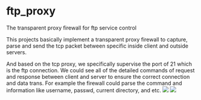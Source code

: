 # ftp_proxy
The transparent proxy firewall for ftp service control

This projects basically implement a transparent proxy firewall to capture, parse and send the tcp packet between specific inside client and outside servers.

And based on the tcp proxy, we specifically supervise the port of 21 which is the ftp connection. We could see all of the detailed commands of request and response between client and server to ensure the correct connection and data trans. For example the firewall could parse the command and information like username, passwd, current directory, and etc.
![]({{site.baseurl}}/https://github.com/tcwangshiqi/ftp_proxy/blob/master/Screenshot%20from%202016-12-13%2001%5E%2539%5E%2540.png)
![]({{site.baseurl}}/https://github.com/tcwangshiqi/ftp_proxy/blob/master/Screenshot%20from%202016-12-13%2001%5E%2540%5E%2534.png)